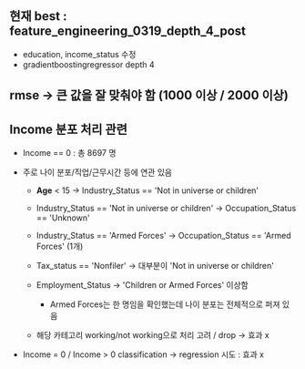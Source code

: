 ## 현재 best : feature_engineering_0319_depth_4_post
- education, income_status 수정
- gradientboostingregressor depth 4

## rmse -> 큰 값을 잘 맞춰야 함 (1000 이상 / 2000 이상)

## Income 분포 처리 관련

- Income == 0 : 총 8697 명
- 주로 나이 분포/직업/근무시간 등에 연관 있음 
    - **Age** < 15 -> Industry_Status == 'Not in universe or children'
    - Industry_Status == 'Not in universe or children' -> Occupation_Status == 'Unknown'
    - Industry_Status == 'Armed Forces' -> Occupation_Status == 'Armed Forces' (1개)
    - Tax_status == 'Nonfiler' -> 대부분이 'Not in universe or children'

    - Employment_Status -> 'Children or Armed Forces' 이상함
        - Armed Forces는 한 명임을 확인했는데 나이 분포는 전체적으로 퍼져 있음
    - 해당 카테고리 working/not working으로 처리 고려 / drop -> 효과 x
    
- Income = 0 / Income > 0 classification -> regression 시도 : 효과 x